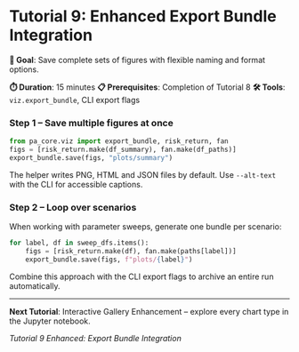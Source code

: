 # Tutorial 9: Enhanced Export Bundle Integration

**🎯 Goal**: Save complete sets of figures with flexible naming and format options.

**⏱️ Duration**: 15 minutes
**📋 Prerequisites**: Completion of Tutorial 8
**🛠️ Tools**: `viz.export_bundle`, CLI export flags

### Step 1 – Save multiple figures at once

```python
from pa_core.viz import export_bundle, risk_return, fan
figs = [risk_return.make(df_summary), fan.make(df_paths)]
export_bundle.save(figs, "plots/summary")
```

The helper writes PNG, HTML and JSON files by default. Use `--alt-text` with the CLI for accessible captions.

### Step 2 – Loop over scenarios

When working with parameter sweeps, generate one bundle per scenario:

```python
for label, df in sweep_dfs.items():
    figs = [risk_return.make(df), fan.make(paths[label])]
    export_bundle.save(figs, f"plots/{label}")
```

Combine this approach with the CLI export flags to archive an entire run automatically.

---

**Next Tutorial**: Interactive Gallery Enhancement – explore every chart type in the Jupyter notebook.

*Tutorial 9 Enhanced: Export Bundle Integration*
